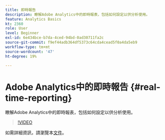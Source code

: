 ```yaml
---
title: 即時報告
description: 瞭解Adobe Analytics中的即時報表，包括如何設定以供分析使用。
feature: Analytics Basics
kt: 2360
role: User
level: Beginner
exl-id: 6e434bce-b7da-4ced-94bd-0ad30711fa2c
source-git-commit: f9ef44adb364df5373c64cda4cead5f0a4da5eb9
workflow-type: tm+mt
source-wordcount: '47'
ht-degree: 19%

---
```


# Adobe Analytics中的即時報告 {#real-time-reporting}

瞭解Adobe Analytics中的即時報表，包括如何設定以供分析使用。

>[!VIDEO](https://video.tv.adobe.com/v/25454/?quality=12&learn=on)

如需詳細資訊，請瀏覽本[文件](https://experienceleague.adobe.com/docs/analytics/components/real-time-reporting/realtime.html)。
